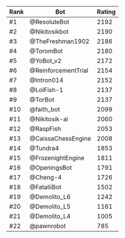 Rank|Bot|Rating
---|---|---
#1|@ResoluteBot|2192
#2|@Nikitosikbot|2190
#3|@TheFreshman1902|2186
#4|@ToromBot|2180
#5|@YoBot_v2|2172
#6|@ReinforcementTrial|2154
#7|@Intron014|2152
#8|@LolFish-1|2137
#9|@TorBot|2137
#10|@faith_bot|2099
#11|@Nikitosik-ai|2060
#12|@RaspFish|2053
#13|@CaissaChessEngine|2008
#14|@Tundra4|1853
#15|@FrozenightEngine|1811
#16|@OpeningsBot|1791
#17|@Cheng-4|1726
#18|@FataliiBot|1502
#19|@Demolito_L6|1242
#20|@Demolito_L5|1161
#21|@Demolito_L4|1005
#22|@pawnrobot|785
